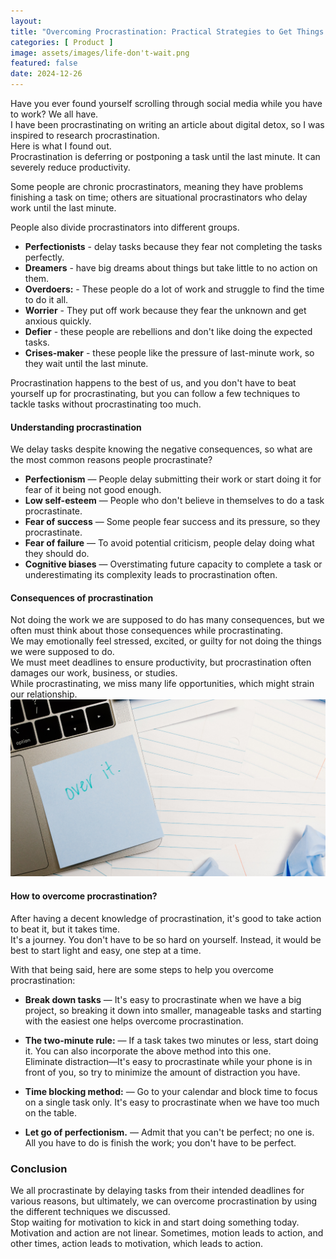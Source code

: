 ```yaml
---
layout: 
title: "Overcoming Procrastination: Practical Strategies to Get Things Done"
categories: [ Product ]
image: assets/images/life-don't-wait.png
featured: false
date: 2024-12-26
---
```

Have you ever found yourself scrolling through social media while you have to work? We all have.   
I have been procrastinating on writing an article about digital detox, so I was inspired to research procrastination.   
Here is what I found out.  
Procrastination is deferring or postponing a task until the last minute. It can severely reduce productivity.

Some people are chronic procrastinators, meaning they have problems finishing a task on time; others are situational procrastinators who delay work until the last minute.

People also divide procrastinators into different groups.

- **Perfectionists** - delay tasks because they fear not completing the tasks perfectly.  
- **Dreamers** - have big dreams about things but take little to no action on them.  
- **Overdoers:** - These people do a lot of work and struggle to find the time to do it all.  
- **Worrier** - They put off work because they fear the unknown and get anxious quickly.  
- **Defier** - these people are rebellions and don't like doing the expected tasks.  
- **Crises-maker** - these people like the pressure of last-minute work, so they wait until the last minute.

Procrastination happens to the best of us, and you don't have to beat yourself up for procrastinating, but you can follow a few techniques to tackle tasks without procrastinating too much.

#### Understanding procrastination
We delay tasks despite knowing the negative consequences, so what are the most common reasons people procrastinate?  

- **Perfectionism** — People delay submitting their work or start doing it for fear of it being not good enough.  
- **Low self-esteem** — People who don't believe in themselves to do a task procrastinate.  
- **Fear of success** — Some people fear success and its pressure, so they procrastinate.  
- **Fear of failure** — To avoid potential criticism, people delay doing what they should do.  
- **Cognitive biases** — Overstimating future capacity to complete a task or underestimating its complexity leads to procrastination often.

#### Consequences of procrastination

Not doing the work we are supposed to do has many consequences, but we often must think about those consequences while procrastinating.  
We may emotionally feel stressed, excited, or guilty for not doing the things we were supposed to do.  
We must meet deadlines to ensure productivity, but procrastination often damages our work, business, or studies.  
While procrastinating, we miss many life opportunities, which might strain our relationship.
![Over it](/assets/images/over-it.png)
#### How to overcome procrastination?

After having a decent knowledge of procrastination, it's good to take action to beat it, but it takes time.  
It's a journey. You don't have to be so hard on yourself. Instead, it would be best to start light and easy, one step at a time. 

With that being said, here are some steps to help you overcome procrastination:  

- **Break down tasks** — It's easy to procrastinate when we have a big project, so breaking it down into smaller, manageable tasks and starting with the easiest one helps overcome procrastination.

- **The two-minute rule:** — If a task takes two minutes or less, start doing it. You can also incorporate the above method into this one.  
Eliminate distraction—It's easy to procrastinate while your phone is in front of you, so try to minimize the amount of distraction you have.  
- **Time blocking method:** — Go to your calendar and block time to focus on a single task only. It's easy to procrastinate when we have too much on the table.  
- **Let go of perfectionism.** — Admit that you can't be perfect; no one is. All you have to do is finish the work; you don't have to be perfect.

### Conclusion

We all procrastinate by delaying tasks from their intended deadlines for various reasons, but ultimately, we can overcome procrastination by using the different techniques we discussed.  
Stop waiting for motivation to kick in and start doing something today. Motivation and action are not linear. Sometimes, motion leads to action, and other times, action leads to motivation, which leads to action.